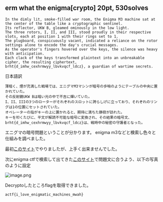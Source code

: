 ## erm what the enigma[crypto] 20pt, 530solves
```
In the dimly lit, smoke-filled war room, the Enigma M3 machine sat at the center of the table like a cryptographic sentinel.
Its reflector, UKW B, gleamed ominously in the low light. 
The three rotors, I, II, and III, stood proudly in their respective slots, each at position 1 with their rings set to 1. 
The plugboard, conspicuously vacant, indicated a reliance on the rotor settings alone to encode the day's crucial messages. 
As the operator's fingers hovered over the keys, the silence was heavy with anticipation. 
Each clack of the keys transformed plaintext into an unbreakable cipher, the resulting ciphertext, brht{d_imhw_cexhrmwyy_lbvkvqcf_ldcz}, a guardian of wartime secrets.
```
日本語訳
```
薄暗く、煙が充満した戦場では、エニグマM3マシンが暗号の歩哨のようにテーブルの中央に置かれていた。
その反射鏡UKW Bは暗い光の中で不吉に輝いていた。
I、II、IIIの3つのローターがそれぞれのスロットに誇らしげに立っており、それぞれのリングは1の位置にセットされていた。
オペレーターの指がキーの上に置かれると、期待に満ちた静寂が訪れた。
キーを叩くたびに、平文が解読不可能な暗号に変換され、その結果の暗号文、brht{d_imhw_cexhrmwyy_lbvkvqcf_ldcz}は、戦時中の秘密の守護者となった。
```
エニグマの暗号問題ということが分かります。
enigma m3などと検索し色々と仕組みを調べました。

最初[このサイト](https://cryptii.com/pipes/enigma-machine)でやりましたが、上手く出来ませんでした。

次にenigma ctfで検索して出てきた[このサイト](https://www.dcode.fr/enigma-machine-cipher)で問題文に合うよう、以下の写真のように設定

![image.png](https://qiita-image-store.s3.ap-northeast-1.amazonaws.com/0/3794748/b3510627-d5b0-2e38-7beb-c136717b26a8.png)

Decryptoしたところflagを取得できました。

```
actf{i_love_enigmatic_machines_mwah}
```
